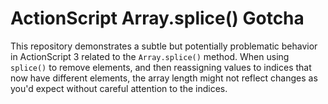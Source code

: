 # ActionScript Array.splice() Gotcha

This repository demonstrates a subtle but potentially problematic behavior in ActionScript 3 related to the `Array.splice()` method.  When using `splice()` to remove elements, and then reassigning values to indices that now have different elements, the array length might not reflect changes as you'd expect without careful attention to the indices.